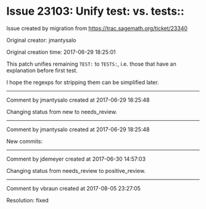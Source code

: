 # Issue 23103: Unify test: vs. tests::

Issue created by migration from https://trac.sagemath.org/ticket/23340

Original creator: jmantysalo

Original creation time: 2017-06-29 18:25:01

This patch unifies remaining `TEST:` to `TESTS:`, i.e. those that have an explanation before first test.

I hope the regexps for stripping them can be simplified later.


---

Comment by jmantysalo created at 2017-06-29 18:25:48

Changing status from new to needs_review.


---

Comment by jmantysalo created at 2017-06-29 18:25:48

New commits:


---

Comment by jdemeyer created at 2017-06-30 14:57:03

Changing status from needs_review to positive_review.


---

Comment by vbraun created at 2017-08-05 23:27:05

Resolution: fixed
